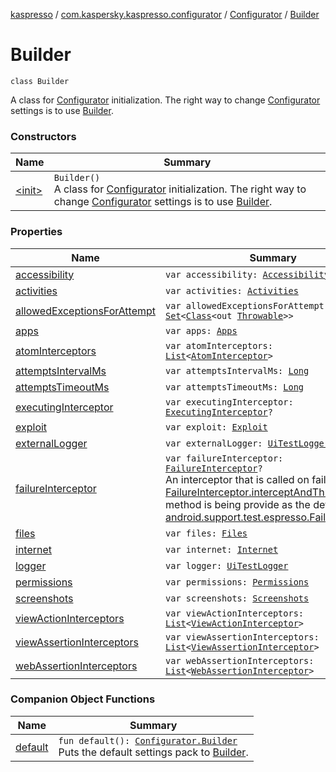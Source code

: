 [kaspresso](../../../index.md) / [com.kaspersky.kaspresso.configurator](../../index.md) / [Configurator](../index.md) / [Builder](./index.md)

# Builder

`class Builder`

A class for [Configurator](../index.md) initialization. The right way to change [Configurator](../index.md) settings is to use [Builder](./index.md).

### Constructors

| Name | Summary |
|---|---|
| [&lt;init&gt;](-init-.md) | `Builder()`<br>A class for [Configurator](../index.md) initialization. The right way to change [Configurator](../index.md) settings is to use [Builder](./index.md). |

### Properties

| Name | Summary |
|---|---|
| [accessibility](accessibility.md) | `var accessibility: `[`Accessibility`](../../../com.kaspersky.kaspresso.device.accessibility/-accessibility/index.md) |
| [activities](activities.md) | `var activities: `[`Activities`](../../../com.kaspersky.kaspresso.device.activities/-activities/index.md) |
| [allowedExceptionsForAttempt](allowed-exceptions-for-attempt.md) | `var allowedExceptionsForAttempt: `[`Set`](https://kotlinlang.org/api/latest/jvm/stdlib/kotlin.collections/-set/index.html)`<`[`Class`](https://developer.android.com/reference/java/lang/Class.html)`<out `[`Throwable`](https://kotlinlang.org/api/latest/jvm/stdlib/kotlin/-throwable/index.html)`>>` |
| [apps](apps.md) | `var apps: `[`Apps`](../../../com.kaspersky.kaspresso.device.apps/-apps/index.md) |
| [atomInterceptors](atom-interceptors.md) | `var atomInterceptors: `[`List`](https://kotlinlang.org/api/latest/jvm/stdlib/kotlin.collections/-list/index.html)`<`[`AtomInterceptor`](../../../com.kaspersky.kaspresso.interceptors/-atom-interceptor/index.md)`>` |
| [attemptsIntervalMs](attempts-interval-ms.md) | `var attemptsIntervalMs: `[`Long`](https://kotlinlang.org/api/latest/jvm/stdlib/kotlin/-long/index.html) |
| [attemptsTimeoutMs](attempts-timeout-ms.md) | `var attemptsTimeoutMs: `[`Long`](https://kotlinlang.org/api/latest/jvm/stdlib/kotlin/-long/index.html) |
| [executingInterceptor](executing-interceptor.md) | `var executingInterceptor: `[`ExecutingInterceptor`](../../../com.kaspersky.kaspresso.interceptors/-executing-interceptor/index.md)`?` |
| [exploit](exploit.md) | `var exploit: `[`Exploit`](../../../com.kaspersky.kaspresso.device.exploit/-exploit/index.md) |
| [externalLogger](external-logger.md) | `var externalLogger: `[`UiTestLogger`](../../../com.kaspersky.kaspresso.logger/-ui-test-logger/index.md) |
| [failureInterceptor](failure-interceptor.md) | `var failureInterceptor: `[`FailureInterceptor`](../../../com.kaspersky.kaspresso.interceptors/-failure-interceptor/index.md)`?`<br>An interceptor that is called on failures. It's [FailureInterceptor.interceptAndThrow](../../../com.kaspersky.kaspresso.interceptors/-failure-interceptor/intercept-and-throw.md) method is being provide as the default [android.support.test.espresso.FailureHandler](#). |
| [files](files.md) | `var files: `[`Files`](../../../com.kaspersky.kaspresso.device.files/-files/index.md) |
| [internet](internet.md) | `var internet: `[`Internet`](../../../com.kaspersky.kaspresso.device.internet/-internet/index.md) |
| [logger](logger.md) | `var logger: `[`UiTestLogger`](../../../com.kaspersky.kaspresso.logger/-ui-test-logger/index.md) |
| [permissions](permissions.md) | `var permissions: `[`Permissions`](../../../com.kaspersky.kaspresso.device.permissions/-permissions/index.md) |
| [screenshots](screenshots.md) | `var screenshots: `[`Screenshots`](../../../com.kaspersky.kaspresso.device.screenshots/-screenshots/index.md) |
| [viewActionInterceptors](view-action-interceptors.md) | `var viewActionInterceptors: `[`List`](https://kotlinlang.org/api/latest/jvm/stdlib/kotlin.collections/-list/index.html)`<`[`ViewActionInterceptor`](../../../com.kaspersky.kaspresso.interceptors/-view-action-interceptor/index.md)`>` |
| [viewAssertionInterceptors](view-assertion-interceptors.md) | `var viewAssertionInterceptors: `[`List`](https://kotlinlang.org/api/latest/jvm/stdlib/kotlin.collections/-list/index.html)`<`[`ViewAssertionInterceptor`](../../../com.kaspersky.kaspresso.interceptors/-view-assertion-interceptor/index.md)`>` |
| [webAssertionInterceptors](web-assertion-interceptors.md) | `var webAssertionInterceptors: `[`List`](https://kotlinlang.org/api/latest/jvm/stdlib/kotlin.collections/-list/index.html)`<`[`WebAssertionInterceptor`](../../../com.kaspersky.kaspresso.interceptors/-web-assertion-interceptor/index.md)`>` |

### Companion Object Functions

| Name | Summary |
|---|---|
| [default](default.md) | `fun default(): `[`Configurator.Builder`](./index.md)<br>Puts the default settings pack to [Builder](./index.md). |
